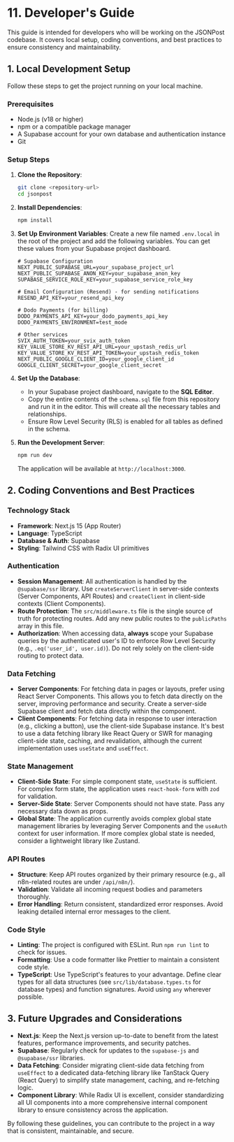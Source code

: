 # 11. Developer's Guide

This guide is intended for developers who will be working on the JSONPost codebase. It covers local setup, coding conventions, and best practices to ensure consistency and maintainability.

## 1. Local Development Setup

Follow these steps to get the project running on your local machine.

### Prerequisites

-   Node.js (v18 or higher)
-   npm or a compatible package manager
-   A Supabase account for your own database and authentication instance
-   Git

### Setup Steps

1.  **Clone the Repository**:
    ```bash
    git clone <repository-url>
    cd jsonpost
    ```

2.  **Install Dependencies**:
    ```bash
    npm install
    ```

3.  **Set Up Environment Variables**:
    Create a new file named `.env.local` in the root of the project and add the following variables. You can get these values from your Supabase project dashboard.
    ```env
    # Supabase Configuration
    NEXT_PUBLIC_SUPABASE_URL=your_supabase_project_url
    NEXT_PUBLIC_SUPABASE_ANON_KEY=your_supabase_anon_key
    SUPABASE_SERVICE_ROLE_KEY=your_supabase_service_role_key

    # Email Configuration (Resend) - for sending notifications
    RESEND_API_KEY=your_resend_api_key

    # Dodo Payments (for billing)
    DODO_PAYMENTS_API_KEY=your_dodo_payments_api_key
    DODO_PAYMENTS_ENVIRONMENT=test_mode

    # Other services
    SVIX_AUTH_TOKEN=your_svix_auth_token
    KEY_VALUE_STORE_KV_REST_API_URL=your_upstash_redis_url
    KEY_VALUE_STORE_KV_REST_API_TOKEN=your_upstash_redis_token
    NEXT_PUBLIC_GOOGLE_CLIENT_ID=your_google_client_id
    GOOGLE_CLIENT_SECRET=your_google_client_secret
    ```

4.  **Set Up the Database**:
    -   In your Supabase project dashboard, navigate to the **SQL Editor**.
    -   Copy the entire contents of the `schema.sql` file from this repository and run it in the editor. This will create all the necessary tables and relationships.
    -   Ensure Row Level Security (RLS) is enabled for all tables as defined in the schema.

5.  **Run the Development Server**:
    ```bash
    npm run dev
    ```
    The application will be available at `http://localhost:3000`.

## 2. Coding Conventions and Best Practices

### Technology Stack

-   **Framework**: Next.js 15 (App Router)
-   **Language**: TypeScript
-   **Database & Auth**: Supabase
-   **Styling**: Tailwind CSS with Radix UI primitives

### Authentication

-   **Session Management**: All authentication is handled by the `@supabase/ssr` library. Use `createServerClient` in server-side contexts (Server Components, API Routes) and `createClient` in client-side contexts (Client Components).
-   **Route Protection**: The `src/middleware.ts` file is the single source of truth for protecting routes. Add any new public routes to the `publicPaths` array in this file.
-   **Authorization**: When accessing data, **always** scope your Supabase queries by the authenticated user's ID to enforce Row Level Security (e.g., `.eq('user_id', user.id)`). Do not rely solely on the client-side routing to protect data.

### Data Fetching

-   **Server Components**: For fetching data in pages or layouts, prefer using React Server Components. This allows you to fetch data directly on the server, improving performance and security. Create a server-side Supabase client and fetch data directly within the component.
-   **Client Components**: For fetching data in response to user interaction (e.g., clicking a button), use the client-side Supabase instance. It's best to use a data fetching library like React Query or SWR for managing client-side state, caching, and revalidation, although the current implementation uses `useState` and `useEffect`.

### State Management

-   **Client-Side State**: For simple component state, `useState` is sufficient. For complex form state, the application uses `react-hook-form` with `zod` for validation.
-   **Server-Side State**: Server Components should not have state. Pass any necessary data down as props.
-   **Global State**: The application currently avoids complex global state management libraries by leveraging Server Components and the `useAuth` context for user information. If more complex global state is needed, consider a lightweight library like Zustand.

### API Routes

-   **Structure**: Keep API routes organized by their primary resource (e.g., all n8n-related routes are under `/api/n8n/`).
-   **Validation**: Validate all incoming request bodies and parameters thoroughly.
-   **Error Handling**: Return consistent, standardized error responses. Avoid leaking detailed internal error messages to the client.

### Code Style

-   **Linting**: The project is configured with ESLint. Run `npm run lint` to check for issues.
-   **Formatting**: Use a code formatter like Prettier to maintain a consistent code style.
-   **TypeScript**: Use TypeScript's features to your advantage. Define clear types for all data structures (see `src/lib/database.types.ts` for database types) and function signatures. Avoid using `any` wherever possible.

## 3. Future Upgrades and Considerations

-   **Next.js**: Keep the Next.js version up-to-date to benefit from the latest features, performance improvements, and security patches.
-   **Supabase**: Regularly check for updates to the `supabase-js` and `@supabase/ssr` libraries.
-   **Data Fetching**: Consider migrating client-side data fetching from `useEffect` to a dedicated data-fetching library like TanStack Query (React Query) to simplify state management, caching, and re-fetching logic.
-   **Component Library**: While Radix UI is excellent, consider standardizing all UI components into a more comprehensive internal component library to ensure consistency across the application.

By following these guidelines, you can contribute to the project in a way that is consistent, maintainable, and secure.